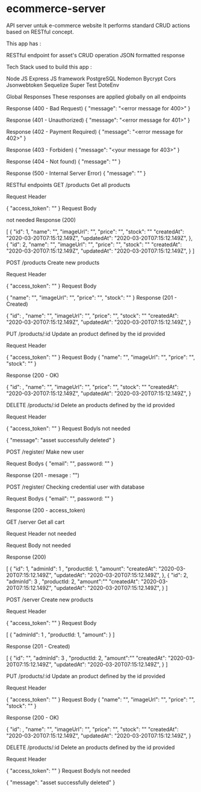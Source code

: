# ecommerce-server
API server untuk e-commerce website
It performs standard CRUD actions based on RESTful concept.

This app has :

RESTful endpoint for asset's CRUD operation
JSON formatted response
 

Tech Stack used to build this app :

Node JS
Express JS framework
PostgreSQL
Nodemon
Bycrypt
Cors
Jsonwebtoken
Sequelize
Super
Test
DoteEnv


Global Responses
These responses are applied globally on all endpoints

Response (400 - Bad Request)
{
  "message": "<error message for 400>"
}


Response (401 - Unauthorized)
{
  "message": "<error message for 401>"
}

Response (402 - Payment Required)
{
  "message": "<error message for 402>"
}

Response (403 - Forbiden)
{
  "message": "<your message for 403>"
}

Response (404 - Not found)
{
  "message": "<Invalid email or password>"
}

Response (500 - Internal Server Error)
{
  "message": "<Internal server error>"
}
 

RESTful endpoints
GET /products
Get all products

Request Header

{
  "access_token": "<your access token>"
}
Request Body

not needed
Response (200)

[
  {
    "id": 1,
    "name": "<asset name>",
    "imageUrl": "<asset imageUrl>",
    "price": "<price>",
    "stock": "<stock>"
    "createdAt": "2020-03-20T07:15:12.149Z",
    "updatedAt": "2020-03-20T07:15:12.149Z",
  },
  {
    "id": 2,
    "name": "<asset name>",
    "imageUrl": "<asset imageUrl>",
    "price": "<price>",
    "stock": "<stock>"
    "createdAt": "2020-03-20T07:15:12.149Z",
    "updatedAt": "2020-03-20T07:15:12.149Z",
  }
]

POST /products
Create new products

Request Header

{
  "access_token": "<your access token>"
}
Request Body

{
  "name": "<asset name>",
  "imageUrl": "<asset imageUrl>",
  "price": "<price>",
  "stock": "<stock>"
}
Response (201 - Created)

{
  "id": <given id by system>,
  "name": "<posted name>",
    "imageUrl": "<asset imageUrl>",
    "price": "<price>",
    "stock": "<stock>"
    "createdAt": "2020-03-20T07:15:12.149Z",
    "updatedAt": "2020-03-20T07:15:12.149Z",
}


PUT /products/:id
Update an product defined by the id provided

Request Header

{
  "access_token": "<your access token>"
}
Request Body
{
  "name": "<asset name>",
  "imageUrl": "<asset imageUrl>",
  "price": "<price>",
  "stock": "<stock>"
}

Response (200 - OK)

{
    "id": <given id by system>,
    "name": "<posted name>",
    "imageUrl": "<asset imageUrl>",
    "price": "<price>",
    "stock": "<stock>"
    "createdAt": "2020-03-20T07:15:12.149Z",
    "updatedAt": "2020-03-20T07:15:12.149Z",
}



DELETE /products/:id
Delete an products defined by the id provided

Request Header

{
  "access_token": "<your access token>"
}
Request Bodyls
not needed

{
  "message": "asset successfully deleted"
}



POST /register/
Make new user


Request Bodys
{
  "email": "<email user>",
  password: "<password user>"
}

Response (201 - mesage : "<new user has been created>")



POST /register/
Checking credential user with database


Request Bodys
{
  "email": "<email user>",
  password: "<password user>"
}

Response (200 - access_token)




GET /server
Get all cart

Request Header
not needed


Request Body
not needed

Response (200)

[
  {
    "id": 1,
    "adminId": 1 ,
    "productId: 1,
    "amount":<amount product in cart>
    "createdAt": "2020-03-20T07:15:12.149Z",
    "updatedAt": "2020-03-20T07:15:12.149Z",
  },
  {
    "id": 2,
    "adminId": 3 ,
    "productId: 2,
    "amount":"<amount product in cart>"
    "createdAt": "2020-03-20T07:15:12.149Z",
    "updatedAt": "2020-03-20T07:15:12.149Z",
  }
]


POST /server
Create new products

Request Header

{
  "access_token": "<your access token>"
}
Request Body

[
  {
    "adminId": 1 ,
    "productId: 1,
    "amount":<amount product in cart>
  }
]

Response (201 - Created)

[
  {
    "id": "<given id by system>",
    "adminId": 3 ,
    "productId: 2,
    "amount":"<amount product in cart>"
    "createdAt": "2020-03-20T07:15:12.149Z",
    "updatedAt": "2020-03-20T07:15:12.149Z",
  }
]




PUT /products/:id
Update an product defined by the id provided

Request Header

{
  "access_token": "<your access token>"
}
Request Body
{
  "name": "<asset name>",
  "imageUrl": "<asset imageUrl>",
  "price": "<price>",
  "stock": "<stock>"
}

Response (200 - OK)

{
    "id": <given id by system>,
    "name": "<posted name>",
    "imageUrl": "<asset imageUrl>",
    "price": "<price>",
    "stock": "<stock>"
    "createdAt": "2020-03-20T07:15:12.149Z",
    "updatedAt": "2020-03-20T07:15:12.149Z",
}



DELETE /products/:id
Delete an products defined by the id provided

Request Header

{
  "access_token": "<your access token>"
}
Request Bodyls
not needed

{
  "message": "asset successfully deleted"
}